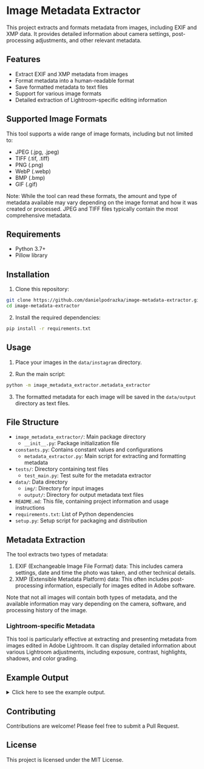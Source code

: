 # Image Metadata Extractor

This project extracts and formats metadata from images, including EXIF and XMP data. It provides detailed information about camera settings, post-processing adjustments, and other relevant metadata.

## Features

- Extract EXIF and XMP metadata from images
- Format metadata into a human-readable format
- Save formatted metadata to text files
- Support for various image formats
- Detailed extraction of Lightroom-specific editing information

## Supported Image Formats

This tool supports a wide range of image formats, including but not limited to:

- JPEG (.jpg, .jpeg)
- TIFF (.tif, .tiff)
- PNG (.png)
- WebP (.webp)
- BMP (.bmp)
- GIF (.gif)

Note: While the tool can read these formats, the amount and type of metadata available may vary depending on the image format and how it was created or processed. JPEG and TIFF files typically contain the most comprehensive metadata.

## Requirements

- Python 3.7+
- Pillow library

## Installation

1. Clone this repository:
```bash
git clone https://github.com/danielpodrazka/image-metadata-extractor.git
cd image-metadata-extractor
```

2. Install the required dependencies:
```bash
pip install -r requirements.txt
```
## Usage

1. Place your images in the `data/instagram` directory.

2. Run the main script:
```bash
python -m image_metadata_extractor.metadata_extractor
```
3. The formatted metadata for each image will be saved in the `data/output` directory as text files.

## File Structure

* `image_metadata_extractor/`: Main package directory
    * `__init__.py`: Package initialization file
* `constants.py`: Contains constant values and configurations
    * `metadata_extractor.py`: Main script for extracting and formatting metadata
* `tests/`: Directory containing test files
    * `test_main.py`: Test suite for the metadata extractor
* `data/`: Data directory
    * `img/`: Directory for input images
    * `output/`: Directory for output metadata text files
* `README.md`: This file, containing project information and usage instructions
* `requirements.txt`: List of Python dependencies
* `setup.py`: Setup script for packaging and distribution

## Metadata Extraction

The tool extracts two types of metadata:

1. EXIF (Exchangeable Image File Format) data: This includes camera settings, date and time the photo was taken, and other technical details.
2. XMP (Extensible Metadata Platform) data: This often includes post-processing information, especially for images edited in Adobe software.

Note that not all images will contain both types of metadata, and the available information may vary depending on the camera, software, and processing history of the image.

### Lightroom-specific Metadata

This tool is particularly effective at extracting and presenting metadata from images edited in Adobe Lightroom. It can display detailed information about various Lightroom adjustments, including exposure, contrast, highlights, shadows, and color grading.

## Example Output

<details>
<summary>
Click here to see the example output.
</summary>

```
📸 Camera Settings Breakdown 📸
Camera: Canon EOS 200D
Lens: EF85mm f/1.8 USM
📊 Settings
Aperture: f/2.8
Shutter Speed: 1/30 sec
ISO: 400
Focal Length: 85.0 mm
🔍 Tech Details
Shot in Manual mode
White Balance: Auto
✂️ Crop Info
Left: 33.33% cropped
✨ Post-Processing
Edited in Adobe Lightroom 7.4.1 (Windows)
Exposure: +0.28
Contrast: +5
Highlights: -81
Shadows: +54
Whites: -3
Blacks: -12
Texture: +55
Clarity: +42
Vibrance: +15
Saturation: -3
Parametric Shadow Split: 25
Parametric Midtone Split: 50
Parametric Highlight Split: 75
Sharpness: 40
Color Noise Reduction: 25
Color Grade Blending: 50
Defringe Purple Hue Lo: 30
Defringe Purple Hue Hi: 70
Defringe Green Hue Lo: 40
Defringe Green Hue Hi: 60
Perspective Scale: 100
Tone Curve Name: Linear
📅 Capture Date
Captured on 2024-07-30 at 22:12:59
```

</details>

## Contributing

Contributions are welcome! Please feel free to submit a Pull Request.

## License

This project is licensed under the MIT License.